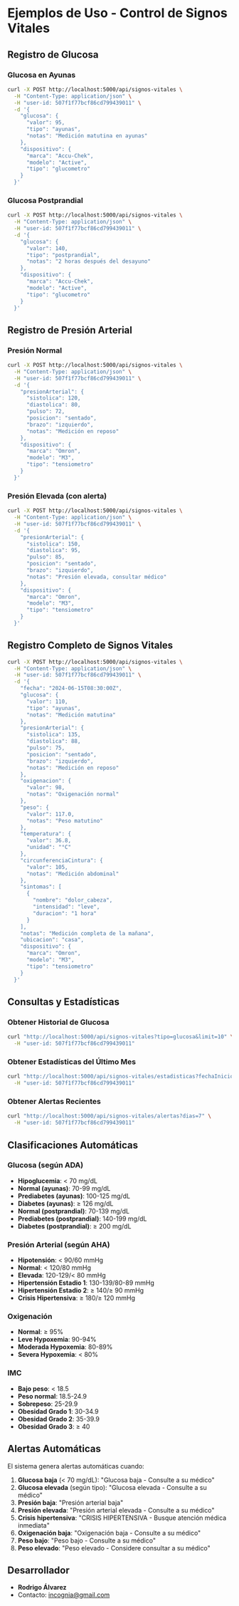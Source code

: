 # Ejemplos de Uso - Control de Signos Vitales

## Registro de Glucosa

### Glucosa en Ayunas
```bash
curl -X POST http://localhost:5000/api/signos-vitales \
  -H "Content-Type: application/json" \
  -H "user-id: 507f1f77bcf86cd799439011" \
  -d '{
    "glucosa": {
      "valor": 95,
      "tipo": "ayunas",
      "notas": "Medición matutina en ayunas"
    },
    "dispositivo": {
      "marca": "Accu-Chek",
      "modelo": "Active",
      "tipo": "glucometro"
    }
  }'
```

### Glucosa Postprandial
```bash
curl -X POST http://localhost:5000/api/signos-vitales \
  -H "Content-Type: application/json" \
  -H "user-id: 507f1f77bcf86cd799439011" \
  -d '{
    "glucosa": {
      "valor": 140,
      "tipo": "postprandial",
      "notas": "2 horas después del desayuno"
    },
    "dispositivo": {
      "marca": "Accu-Chek",
      "modelo": "Active",
      "tipo": "glucometro"
    }
  }'
```

## Registro de Presión Arterial

### Presión Normal
```bash
curl -X POST http://localhost:5000/api/signos-vitales \
  -H "Content-Type: application/json" \
  -H "user-id: 507f1f77bcf86cd799439011" \
  -d '{
    "presionArterial": {
      "sistolica": 120,
      "diastolica": 80,
      "pulso": 72,
      "posicion": "sentado",
      "brazo": "izquierdo",
      "notas": "Medición en reposo"
    },
    "dispositivo": {
      "marca": "Omron",
      "modelo": "M3",
      "tipo": "tensiometro"
    }
  }'
```

### Presión Elevada (con alerta)
```bash
curl -X POST http://localhost:5000/api/signos-vitales \
  -H "Content-Type: application/json" \
  -H "user-id: 507f1f77bcf86cd799439011" \
  -d '{
    "presionArterial": {
      "sistolica": 150,
      "diastolica": 95,
      "pulso": 85,
      "posicion": "sentado",
      "brazo": "izquierdo",
      "notas": "Presión elevada, consultar médico"
    },
    "dispositivo": {
      "marca": "Omron",
      "modelo": "M3",
      "tipo": "tensiometro"
    }
  }'
```

## Registro Completo de Signos Vitales

```bash
curl -X POST http://localhost:5000/api/signos-vitales \
  -H "Content-Type: application/json" \
  -H "user-id: 507f1f77bcf86cd799439011" \
  -d '{
    "fecha": "2024-06-15T08:30:00Z",
    "glucosa": {
      "valor": 110,
      "tipo": "ayunas",
      "notas": "Medición matutina"
    },
    "presionArterial": {
      "sistolica": 135,
      "diastolica": 88,
      "pulso": 75,
      "posicion": "sentado",
      "brazo": "izquierdo",
      "notas": "Medición en reposo"
    },
    "oxigenacion": {
      "valor": 98,
      "notas": "Oxigenación normal"
    },
    "peso": {
      "valor": 117.0,
      "notas": "Peso matutino"
    },
    "temperatura": {
      "valor": 36.8,
      "unidad": "°C"
    },
    "circunferenciaCintura": {
      "valor": 105,
      "notas": "Medición abdominal"
    },
    "sintomas": [
      {
        "nombre": "dolor_cabeza",
        "intensidad": "leve",
        "duracion": "1 hora"
      }
    ],
    "notas": "Medición completa de la mañana",
    "ubicacion": "casa",
    "dispositivo": {
      "marca": "Omron",
      "modelo": "M3",
      "tipo": "tensiometro"
    }
  }'
```

## Consultas y Estadísticas

### Obtener Historial de Glucosa
```bash
curl "http://localhost:5000/api/signos-vitales?tipo=glucosa&limit=10" \
  -H "user-id: 507f1f77bcf86cd799439011"
```

### Obtener Estadísticas del Último Mes
```bash
curl "http://localhost:5000/api/signos-vitales/estadisticas?fechaInicio=2024-05-15&fechaFin=2024-06-15" \
  -H "user-id: 507f1f77bcf86cd799439011"
```

### Obtener Alertas Recientes
```bash
curl "http://localhost:5000/api/signos-vitales/alertas?dias=7" \
  -H "user-id: 507f1f77bcf86cd799439011"
```

## Clasificaciones Automáticas

### Glucosa (según ADA)
- **Hipoglucemia**: < 70 mg/dL
- **Normal (ayunas)**: 70-99 mg/dL
- **Prediabetes (ayunas)**: 100-125 mg/dL
- **Diabetes (ayunas)**: ≥ 126 mg/dL
- **Normal (postprandial)**: 70-139 mg/dL
- **Prediabetes (postprandial)**: 140-199 mg/dL
- **Diabetes (postprandial)**: ≥ 200 mg/dL

### Presión Arterial (según AHA)
- **Hipotensión**: < 90/60 mmHg
- **Normal**: < 120/80 mmHg
- **Elevada**: 120-129/< 80 mmHg
- **Hipertensión Estadio 1**: 130-139/80-89 mmHg
- **Hipertensión Estadio 2**: ≥ 140/≥ 90 mmHg
- **Crisis Hipertensiva**: ≥ 180/≥ 120 mmHg

### Oxigenación
- **Normal**: ≥ 95%
- **Leve Hypoxemia**: 90-94%
- **Moderada Hypoxemia**: 80-89%
- **Severa Hypoxemia**: < 80%

### IMC
- **Bajo peso**: < 18.5
- **Peso normal**: 18.5-24.9
- **Sobrepeso**: 25-29.9
- **Obesidad Grado 1**: 30-34.9
- **Obesidad Grado 2**: 35-39.9
- **Obesidad Grado 3**: ≥ 40

## Alertas Automáticas

El sistema genera alertas automáticas cuando:

1. **Glucosa baja** (< 70 mg/dL): "Glucosa baja - Consulte a su médico"
2. **Glucosa elevada** (según tipo): "Glucosa elevada - Consulte a su médico"
3. **Presión baja**: "Presión arterial baja"
4. **Presión elevada**: "Presión arterial elevada - Consulte a su médico"
5. **Crisis hipertensiva**: "CRISIS HIPERTENSIVA - Busque atención médica inmediata"
6. **Oxigenación baja**: "Oxigenación baja - Consulte a su médico"
7. **Peso bajo**: "Peso bajo - Consulte a su médico"
8. **Peso elevado**: "Peso elevado - Considere consultar a su médico"

## Desarrollador
- **Rodrigo Álvarez**
- Contacto: incognia@gmail.com 